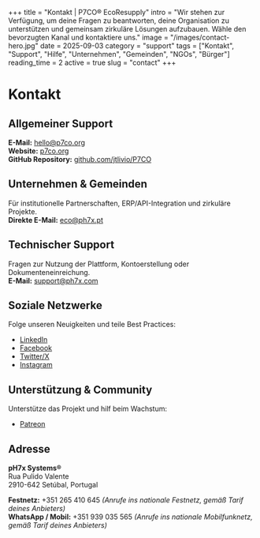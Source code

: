 +++
title = "Kontakt | P7CO® EcoResupply"
intro = "Wir stehen zur Verfügung, um deine Fragen zu beantworten, deine Organisation zu unterstützen und gemeinsam zirkuläre Lösungen aufzubauen. Wähle den bevorzugten Kanal und kontaktiere uns."
image = "/images/contact-hero.jpg"
date = 2025-09-03
category = "support"
tags = ["Kontakt", "Support", "Hilfe", "Unternehmen", "Gemeinden", "NGOs", "Bürger"]
reading_time = 2
active = true
slug = "contact"
+++

# Kontakt

## Allgemeiner Support
**E-Mail:** [hello@p7co.org](mailto:hello@p7co.org)  
**Website:** [p7co.org](https://p7co.org)  
**GitHub Repository:** [github.com/jtlivio/P7CO](https://github.com/jtlivio/P7CO)  

## Unternehmen & Gemeinden
Für institutionelle Partnerschaften, ERP/API-Integration und zirkuläre Projekte.  
**Direkte E-Mail:** [eco@ph7x.pt](mailto:eco@ph7x.pt)  

## Technischer Support
Fragen zur Nutzung der Plattform, Kontoerstellung oder Dokumenteneinreichung.  
**E-Mail:** [support@ph7x.com](mailto:support@ph7x.com)  

## Soziale Netzwerke
Folge unseren Neuigkeiten und teile Best Practices:  
- [LinkedIn](https://www.linkedin.com/company/107601974)  
- [Facebook](https://www.facebook.com/profile.php?id=61578210917069)  
- [Twitter/X](https://twitter.com/P7CO)  
- [Instagram](https://www.instagram.com/p7co)  

## Unterstützung & Community
Unterstütze das Projekt und hilf beim Wachstum:  
- [Patreon](https://www.patreon.com/p7co)  

## Adresse
**pH7x Systems®**  
Rua Pulido Valente  
2910-642 Setúbal, Portugal  

**Festnetz:** +351 265 410 645 *(Anrufe ins nationale Festnetz, gemäß Tarif deines Anbieters)*  
**WhatsApp / Mobil:** +351 939 035 565 *(Anrufe ins nationale Mobilfunknetz, gemäß Tarif deines Anbieters)*  
